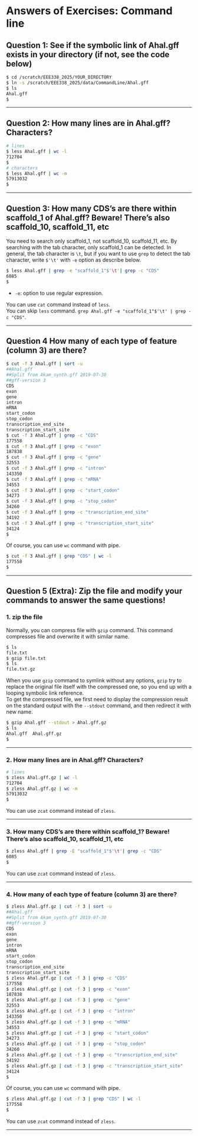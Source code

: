 # Answers of Exercises: Command line

## Question 1: See if the symbolic link of Ahal.gff exists in your directory (if not, see the code below)

```bash
$ cd /scratch/EEE338_2025/YOUR_DIRECTORY
$ ln -s /scratch/EEE338_2025/data/CommandLine/Ahal.gff
$ ls
Ahal.gff
$
```

* * *

## Question 2: How many lines are in Ahal.gff? Characters?

```bash
# lines
$ less Ahal.gff | wc -l
712704
$
# characters
$ less Ahal.gff | wc -m
57913032
$
```

* * *

## Question 3: How many CDS’s are there within scaffold_1 of Ahal.gff? Beware! There’s also scaffold_10, scaffold_11, etc

You need to search only scaffold_1, not scaffold_10, scaffold_11, etc. By searching with the tab character, only scaffold_1 can be detected. In general, the tab character is `\t`, but if you want to use `grep` to detect the tab character, write `$'\t'` with `-e` option as describe below.

```bash
$ less Ahal.gff | grep -e "scaffold_1"$'\t'| grep -c "CDS"
6085
$
```

- `-e`: option to use regular expression.

You can use `cat` command instead of `less`.  
You can skip `less` command. `grep Ahal.gff -e "scaffold_1"$'\t' | grep -c "CDS"`.

* * *

## Question 4 How many of each type of feature (column 3) are there?

```bash
$ cut -f 3 Ahal.gff | sort -u 
##Ahal.gff
##Split from Akam_synth.gff 2019-07-30
##gff-version 3
CDS
exon
gene
intron
mRNA
start_codon
stop_codon
transcription_end_site
transcription_start_site
$ cut -f 3 Ahal.gff | grep -c "CDS"
177558
$ cut -f 3 Ahal.gff | grep -c "exon"
187838
$ cut -f 3 Ahal.gff | grep -c "gene"
32553
$ cut -f 3 Ahal.gff | grep -c "intron"
143350
$ cut -f 3 Ahal.gff | grep -c "mRNA"
34553
$ cut -f 3 Ahal.gff | grep -c "start_codon"
34273
$ cut -f 3 Ahal.gff | grep -c "stop_codon"
34260
$ cut -f 3 Ahal.gff | grep -c "transcription_end_site"
34192
$ cut -f 3 Ahal.gff | grep -c "transcription_start_site"
34124
$
```

Of course, you can use `wc` command with pipe.

```bash
$ cut -f 3 Ahal.gff | grep "CDS" | wc -l
177558
$ 
```

* * *


## Question 5 (Extra): Zip the file and modify your commands to answer the same questions!

### 1. zip the file

   Normally, you can compress file with `gzip` command. This command compresses file and overwrite it with similar name.  

```bash
$ ls
file.txt
$ gzip file.txt
$ ls
file.txt.gz
```

   When you use `gzip` command to symlink without any options, `gzip` try to replace the original file itself with the compressed one, so you end up with a looping symbolic link reference.  
   To get the compressed file, we first need to display the compression result on the standard output with the `--stdout` command, and then redirect it with new name.

```bash
$ gzip Ahal.gff --stdout > Ahal.gff.gz
$ ls
Ahal.gff  Ahal.gff.gz
$
```

* * *

### 2. How many lines are in Ahal.gff? Characters?

```bash
# lines
$ zless Ahal.gff.gz | wc -l
712704
$ zless Ahal.gff.gz | wc -m
57913032
$
```

You can use `zcat` command instead of `zless`.

* * *

### 3. How many CDS’s are there within scaffold_1? Beware! There’s also scaffold_10, scaffold_11, etc

```bash
$ zless Ahal.gff | grep -E "scaffold_1"$'\t'| grep -c "CDS"
6085
$
```

You can use `zcat` command instead of `zless`.

* * *

### 4. How many of each type of feature (column 3) are there?

```bash
$ zless Ahal.gff.gz | cut -f 3 | sort -u 
##Ahal.gff
##Split from Akam_synth.gff 2019-07-30
##gff-version 3
CDS
exon
gene
intron
mRNA
start_codon
stop_codon
transcription_end_site
transcription_start_site
$ zless Ahal.gff.gz | cut -f 3 | grep -c "CDS"
177558
$ zless Ahal.gff.gz | cut -f 3 | grep -c "exon"
187838
$ zless Ahal.gff.gz | cut -f 3 | grep -c "gene"
32553
$ zless Ahal.gff.gz | cut -f 3 | grep -c "intron"
143350
$ zless Ahal.gff.gz | cut -f 3 | grep -c "mRNA"
34553
$ zless Ahal.gff.gz | cut -f 3 | grep -c "start_codon"
34273
$ zless Ahal.gff.gz | cut -f 3 | grep -c "stop_codon"
34260
$ zless Ahal.gff.gz | cut -f 3 | grep -c "transcription_end_site"
34192
$ zless Ahal.gff.gz | cut -f 3 | grep -c "transcription_start_site"
34124
$
```

Of course, you can use `wc` command with pipe.

```bash
$ zless Ahal.gff.gz | cut -f 3 | grep "CDS" | wc -l
177558
$ 
```

You can use `zcat` command instead of `zless`.

* * *
